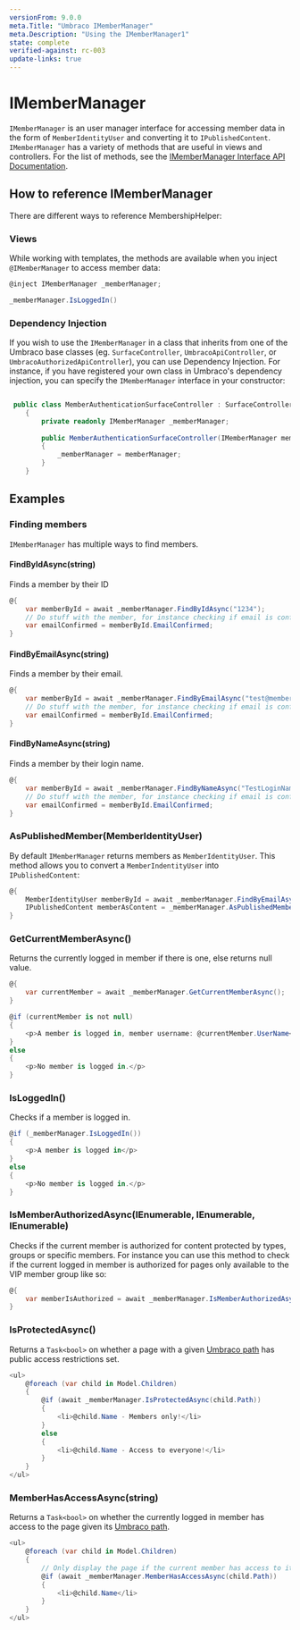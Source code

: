 ```yaml
---
versionFrom: 9.0.0
meta.Title: "Umbraco IMemberManager"
meta.Description: "Using the IMemberManager1"
state: complete
verified-against: rc-003
update-links: true
---
```


# IMemberManager

`IMemberManager` is an user manager interface for accessing member data in the form of `MemberIdentityUser` and converting it to `IPublishedContent`. `IMemberManager` has a variety of methods that are useful in views and controllers. For the list of methods, see the [IMemberManager Interface API Documentation](https://apidocs.umbraco.com/v9/csharp/api/Umbraco.Cms.Core.Security.IMemberManager.html#methods).

## How to reference IMemberManager

There are different ways to reference MembershipHelper:

### Views

While working with templates, the methods are available when you inject `@IMemberManager` to access member data:

```csharp
@inject IMemberManager _memberManager;

_memberManager.IsLoggedIn()
```

### Dependency Injection

If you wish to use the `IMemberManager` in a class that inherits from one of the Umbraco base classes (eg. `SurfaceController`, `UmbracoApiController`, or `UmbracoAuthorizedApiController`),  you can use Dependency Injection. For instance, if you have registered your own class in Umbraco's dependency injection, you can specify the `IMemberManager` interface in your constructor:

```csharp

 public class MemberAuthenticationSurfaceController : SurfaceController
    {
        private readonly IMemberManager _memberManager;
       
        public MemberAuthenticationSurfaceController(IMemberManager memberManager)
        {
            _memberManager = memberManager;
        }
    }
```

## Examples

### Finding members

`IMemberManager` has multiple ways to find members.

#### FindByIdAsync(string)

Finds a member by their ID 

```C#
@{
	var memberById = await _memberManager.FindByIdAsync("1234");
	// Do stuff with the member, for instance checking if email is confirmed
	var emailConfirmed = memberById.EmailConfirmed;
}
```


#### FindByEmailAsync(string)

Finds a member by their email.

```C#
@{
	var memberById = await _memberManager.FindByEmailAsync("test@member.com");
	// Do stuff with the member, for instance checking if email is confirmed
	var emailConfirmed = memberById.EmailConfirmed;
}
```

#### FindByNameAsync(string)

Finds a member by their login name.

```C#
@{
	var memberById = await _memberManager.FindByNameAsync("TestLoginName");
	// Do stuff with the member, for instance checking if email is confirmed
	var emailConfirmed = memberById.EmailConfirmed;
}
```


### AsPublishedMember(MemberIdentityUser)

By default `IMemberManager` returns members as `MemberIdentityUser`. This method allows you to convert a `MemberIndentityUser` into `IPublishedContent`:

```C#
@{
	MemberIdentityUser memberById = await _memberManager.FindByEmailAsync("test@member.com");
	IPublishedContent memberAsContent = _memberManager.AsPublishedMember(memberById);
}
```


### GetCurrentMemberAsync()

Returns the currently logged in member if there is one, else returns null value.

```C#
@{
	var currentMember = await _memberManager.GetCurrentMemberAsync();
}

@if (currentMember is not null)
{
	<p>A member is logged in, member username: @currentMember.UserName</p>
}
else
{
	<p>No member is logged in.</p>
}
```

### IsLoggedIn()

Checks if a member is logged in.

```C#
@if (_memberManager.IsLoggedIn())
{
	<p>A member is logged in</p>
}
else
{
	<p>No member is logged in.</p>
}
```

### IsMemberAuthorizedAsync(IEnumerable<String>, IEnumerable<String>, IEnumerable<Int32>)

Checks if the current member is authorized for content protected by types, groups or specific members. For instance you can use this method to check if the current logged in member is authorized for pages only available to the VIP member group like so: 

```C#
@{
	var memberIsAuthorized = await _memberManager.IsMemberAuthorizedAsync(allowGroups: new []{"VIP"});
}
```

### IsProtectedAsync()

Returns a `Task<bool>` on whether a page with a given [Umbraco path](../IPublishedContent/Properties/index-v9.md#Path) has public access restrictions set.

```csharp
<ul>
	@foreach (var child in Model.Children)
	{
		@if (await _memberManager.IsProtectedAsync(child.Path))
		{
			<li>@child.Name - Members only!</li>
		}
		else
		{
			<li>@child.Name - Access to everyone!</li>
		}
	}
</ul>
```

### MemberHasAccessAsync(string)

Returns a `Task<bool>` on whether the currently logged in member has access to the page given its [Umbraco path](../IPublishedContent/Properties/index-v9.md#Path).

```csharp
<ul>
	@foreach (var child in Model.Children)
	{
		// Only display the page if the current member has access to it.
		@if (await _memberManager.MemberHasAccessAsync(child.Path))
		{
			<li>@child.Name</li>
		}
	}
</ul>
```
